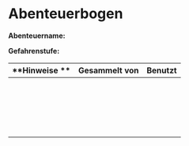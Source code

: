 # Abenteuerbogen

**Abenteuername:** 

**Gefahrenstufe:**

| **Hinweise                                                                                                                ** | Gesammelt von | Benutzt |
| ------------------------------------------------------------ | ------------- | ------- |
|                                                              |               |         |
|                                                              |               |         |
|                                                              |               |         |
|                                                              |               |         |
|                                                              |               |         |
|                                                              |               |         |
|                                                              |               |         |
|                                                              |               |         |
|                                                              |               |         |
|                                                              |               |         |
|                                                              |               |         |
|                                                              |               |         |
|                                                              |               |         |
|                                                              |               |         |
|                                                              |               |         |
|                                                              |               |         |
|                                                              |               |         |
|                                                              |               |         |
|                                                              |               |         |
|                                                              |               |         |

